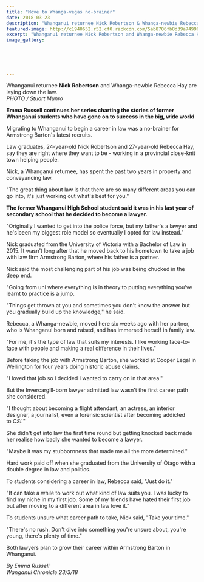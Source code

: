 ```yaml
---
title: "Move to Whanga-vegas no-brainer"
date: 2018-03-23
description: "Whanganui returnee Nick Robertson & Whanga-newbie Rebecca Hay are laying down the law..."
featured-image: http://c1940652.r52.cf0.rackcdn.com/5ab8706fb8d39a7499000fac/Nick-Robertson-Armstrong--Barton-chron-23-march.jpg
excerpt: "Whanganui returnee Nick Robertson and Whanga-newbie Rebecca Hay are laying down the law."
image_gallery:
    
    
    
    
    
---
```


<p><span>Whanganui returnee <strong>Nick Robertson</strong> and Whanga-newbie Rebecca Hay are laying down the law. <br /><em>PHOTO / Stuart Munro</em></span></p>
<p class="element element-paragraph"><strong>Emma Russell continues her series charting the stories of former Whanganui students who have gone on to success in the big, wide world</strong></p>
<p class="element element-paragraph">Migrating to Whanganui to begin a career in law was a no-brainer for Armstrong Barton's latest recruits.</p>
<p class="element element-paragraph">Law graduates, 24-year-old Nick Robertson and 27-year-old Rebecca Hay, say they are right where they want to be - working in a provincial close-knit town helping people.</p>
<p class="element element-paragraph">Nick, a Whanganui returnee, has spent the past two years in property and conveyancing law.</p>
<p class="element element-paragraph">"The great thing about law is that there are so many different areas you can go into, it's just working out what's best for you."</p>
<p class="element element-paragraph"><strong>The former Whanganui High School student said it was in his last year of secondary school that he decided to become a lawyer.</strong></p>
<p class="element element-paragraph">"Originally I wanted to get into the police force, but my father's a lawyer and he's been my biggest role model so eventually I opted for law instead."</p>
<p class="element element-paragraph">Nick graduated from the University of Victoria with a Bachelor of Law in 2015. It wasn't long after that he moved back to his hometown to take a job with law firm Armstrong Barton, where his father is a partner.</p>
<p class="element element-paragraph">Nick said the most challenging part of his job was being chucked in the deep end.</p>
<p class="element element-paragraph">"Going from uni where everything is in theory to putting everything you've learnt to practice is a jump.</p>
<p class="element element-paragraph">"Things get thrown at you and sometimes you don't know the answer but you gradually build up the knowledge," he said.</p>
<p class="element element-paragraph">Rebecca, a Whanga-newbie, moved here six weeks ago with her partner, who is Whanganui born and raised, and has immersed herself in family law.</p>
<p class="element element-paragraph">"For me, it's the type of law that suits my interests. I like working face-to-face with people and making a real difference in their lives."</p>
<p class="element element-paragraph">Before taking the job with Armstrong Barton, she worked at Cooper Legal in Wellington for four years doing historic abuse claims.</p>
<p class="element element-paragraph">"I loved that job so I decided I wanted to carry on in that area."</p>
<p class="element element-paragraph">But the Invercargill-born lawyer admitted law wasn't the first career path she considered.</p>
<p class="element element-paragraph">"I thought about becoming a flight attendant, an actress, an interior designer, a journalist, even a forensic scientist after becoming addicted to&nbsp;<em>CSI.</em>"</p>
<p class="element element-paragraph">She didn't get into law the first time round but getting knocked back made her realise how badly she wanted to become a lawyer.</p>
<p class="element element-paragraph">"Maybe it was my stubbornness that made me all the more determined."</p>
<p class="element element-paragraph">Hard work paid off when she graduated from the University of Otago with a double degree in law and politics.</p>
<p class="element element-paragraph">To students considering a career in law, Rebecca said, "Just do it."</p>
<p class="element element-paragraph">"It can take a while to work out what kind of law suits you. I was lucky to find my niche in my first job. Some of my friends have hated their first job but after moving to a different area in law love it."</p>
<p class="element element-paragraph">To students unsure what career path to take, Nick said, "Take your time."</p>
<p class="element element-paragraph">"There's no rush. Don't dive into something you're unsure about, you're young, there's plenty of time."</p>
<p class="element element-paragraph">Both lawyers plan to grow their career within Armstrong Barton in Whanganui.</p>
<p><em>By Emma Russell</em><br /><em>Wanganui Chronicle 23/3/18</em></p>

